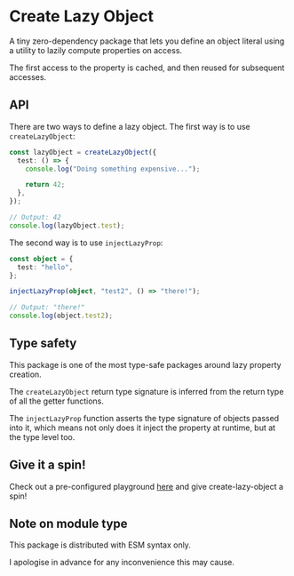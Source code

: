 # Create Lazy Object

A tiny zero-dependency package that lets you define an object literal using a utility to lazily compute properties on access.

The first access to the property is cached, and then reused for subsequent accesses.

## API

There are two ways to define a lazy object. The first way is to use `createLazyObject`:

```ts
const lazyObject = createLazyObject({
  test: () => {
    console.log("Doing something expensive...");

    return 42;
  },
});

// Output: 42
console.log(lazyObject.test);
```

The second way is to use `injectLazyProp`:

```ts
const object = {
  test: "hello",
};

injectLazyProp(object, "test2", () => "there!");

// Output: "there!"
console.log(object.test2);
```

## Type safety

This package is one of the most type-safe packages around lazy property creation.

The `createLazyObject` return type signature is inferred from the return type of all the getter functions.

The `injectLazyProp` function asserts the type signature of objects passed into it, which means not only does it inject the property at runtime, but at the type level too.

## Give it a spin!

Check out a pre-configured playground [here](https://stackblitz.com/edit/stackblitz-starters-pyenggnw?file=src%2Findex.ts) and give create-lazy-object a spin!

## Note on module type

This package is distributed with ESM syntax only.

I apologise in advance for any inconvenience this may cause.
